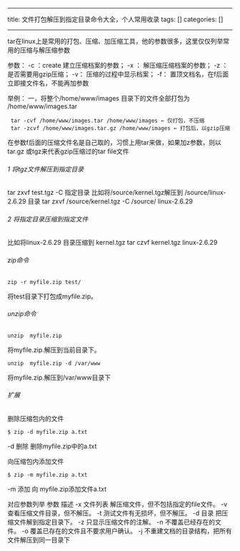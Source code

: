 
--- 
title:  文件打包解压到指定目录命令大全，个人常用收录 
tags: []
categories: [] 

---
tar在linux上是常用的打包、压缩、加压缩工具，他的参数很多，这里仅仅列举常用的压缩与解压缩参数

参数： -c ：create 建立压缩档案的参数； -x ： 解压缩压缩档案的参数； -z ： 是否需要用gzip压缩； -v： 压缩的过程中显示档案； -f： 置顶文档名，在f后面立即接文件名，不能再加参数

举例： 一，将整个/home/www/images 目录下的文件全部打包为 /home/www/images.tar

```
 tar -cvf /home/www/images.tar /home/www/images ← 仅打包，不压缩 
 tar -zcvf /home/www/images.tar.gz /home/www/images ← 打包后，以gzip压缩 

```

在参数f后面的压缩文件名是自己取的，习惯上用tar来做，如果加z参数，则以tar.gz 或tgz来代表gzip压缩过的tar file文件

###### 1 将tgz文件解压到指定目录

tar zxvf test.tgz -C 指定目录 比如将/source/kernel.tgz解压到 /source/linux-2.6.29 目录 tar zxvf /source/kernel.tgz -C /source/ linux-2.6.29

###### 2 将指定目录压缩到指定文件

比如将linux-2.6.29 目录压缩到 kernel.tgz tar czvf kernel.tgz linux-2.6.29

###### zip命令

```
zip -r myfile.zip test/

```

将test目录下打包成myfile.zip。

###### unzip命令

```
unzip  myfile.zip

```

将myfile.zip.解压到当前目录下。

```
unzip  myfile.zip -d /var/www

```

将myfile.zip.解压到/var/www目录下

###### 扩展

删除压缩包内的文件

```
$ zip -d myfile.zip a.txt

```

-d 删除 删除myfile.zip中的a.txt

向压缩包内添加文件

```
$ zip -m myfile.zip a.txt

```

-m 添加 向 myfile.zip添加文件a.txt

对应参数列举 参数 描述 -x 文件列表 解压缩文件，但不包括指定的file文件。 -v 查看压缩文件目录，但不解压。 -t 测试文件有无损坏，但不解压。 -d 目录 把压缩文件解到指定目录下。 -z 只显示压缩文件的注解。 -n 不覆盖已经存在的文件。 -o 覆盖已存在的文件且不要求用户确认。 -j 不重建文档的目录结构，把所有文件解压到同一目录下
